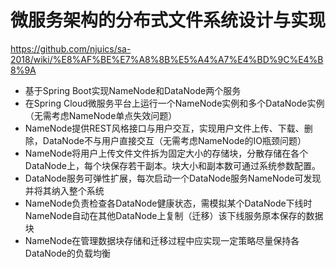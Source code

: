 # 微服务架构的分布式文件系统设计与实现

https://github.com/njuics/sa-2018/wiki/%E8%AF%BE%E7%A8%8B%E5%A4%A7%E4%BD%9C%E4%B8%9A

- 基于Spring Boot实现NameNode和DataNode两个服务
- 在Spring Cloud微服务平台上运行一个NameNode实例和多个DataNode实例（无需考虑NameNode单点失效问题）
- NameNode提供REST风格接口与用户交互，实现用户文件上传、下载、删除，DataNode不与用户直接交互（无需考虑NameNode的IO瓶颈问题）
- NameNode将用户上传文件文件拆为固定大小的存储块，分散存储在各个DataNode上，每个块保存若干副本。块大小和副本数可通过系统参数配置。
- DataNode服务可弹性扩展，每次启动一个DataNode服务NameNode可发现并将其纳入整个系统
- NameNode负责检查各DataNode健康状态，需模拟某个DataNode下线时NameNode自动在其他DataNode上复制（迁移）该下线服务原本保存的数据块
- NameNode在管理数据块存储和迁移过程中应实现一定策略尽量保持各DataNode的负载均衡
